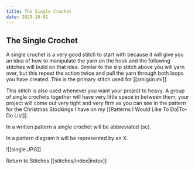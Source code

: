 ```yaml
---
title: The Single Crochet
date: 2025-10-01
---
```


## The Single Crochet 
A single crochet is a very good stitch to start with because it will give you an idea of how to manipulate the yarn on the hook and the following stitches will build on that idea. Similar to the slip stitch above you will yarn over, but this repeat the action twice and pull the yarn through both loops you have created. This is the primary stitch used for [[amigurumi]].

This stitch is also used whenever you want your project to heavy. A group of single crochets together will have very little space in between them, your project will come out very tight and very firm as you can see in the pattern for the Christmas Stockings I have on my [[Patterns I Would Like To Do|To-Do List]].

In a written pattern a single crochet will be abbreviated (sc).

In a pattern diagram it will be represented by an X.

![[single.JPG]]



Return to Stitches [[stitches/index|index]]